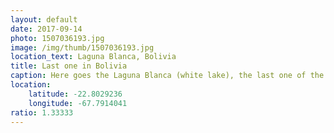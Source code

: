 ```yaml
---
layout: default
date: 2017-09-14
photo: 1507036193.jpg
image: /img/thumb/1507036193.jpg
location_text: Laguna Blanca, Bolivia
title: Last one in Bolivia
caption: Here goes the Laguna Blanca (white lake), the last one of the tour before reaching Chile. The lake lays at 4350 meters above sea level.
location:
    latitude: -22.8029236
    longitude: -67.7914041
ratio: 1.33333
---
```

